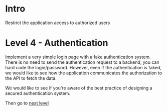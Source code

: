 # Intro

Restrict the application access to authorized users

# Level 4 - Authentication

Implement a very simple login page with a fake authentication system. There is no need to send the authentication request to a backend, you can hard code the login/password.
However, even if the authentication is faked, we would like to see how the application communicates the authorization to the API to fetch the data.

We would like to see if you're aware of the best practice of designing a secured authentication system.

Then go to [next level](https://github.com/digital-value-apps/frontend-challenge/tree/master/level5)
